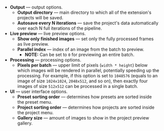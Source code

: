 * **Output** — output options.
    * **Output directory** — main directory to which all of the extension's projects will be saved.
    * **Autosave every N iterations** — save the project's data automatically over each N full iterations of the pipeline.
* **Live preview** — live preview options.
    * **Show only finished images** — set only the fully processed frames as live preview.
    * **Parallel index** — index of an image from the batch to preview.
        * **NOTE:** Can be set to `0` for previewing an entire batch.
* **Processing** — processing options.
    * **Pixels per batch** — upper limit of pixels (`width * height`) below which images will be rendered in parallel, potentially speeding up the processing. For example, if this option is set to `1048576` (equals to an image of size `1024x1024`, `2048x512`, and so on), then exactly four images of size `512x512` can be processed in a single batch.
* **UI** — user interface options.
    * **Preset sorting order** — determines how presets are sorted inside the preset menu.
    * **Project sorting order** — determines how projects are sorted inside the project menu.
    * **Gallery size** — amount of images to show in the project preview gallery.

